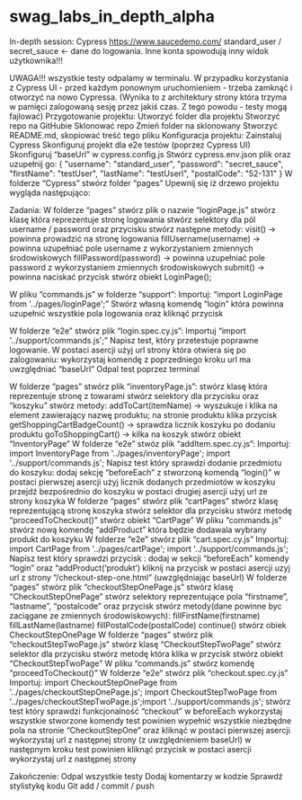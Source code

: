 # swag_labs_in_depth_alpha

In-depth session: Cypress 
https://www.saucedemo.com/
standard_user / secret_sauce <- dane do logowania. Inne konta spowodują inny widok użytkownika!!!

UWAGA!!! wszystkie testy odpalamy w terminalu. W przypadku korzystania z Cypress UI - przed każdym ponownym uruchomieniem - trzeba zamknąć i otworzyć na nowo Cypressa. (Wynika to z architektury strony która trzyma w pamięci zalogowaną sesję przez jakiś czas. Z tego powodu - testy mogą fajlować) 
Przygotowanie projektu:
Utworzyć folder dla projektu
Stworzyć repo na GitHubie
Sklonować repo 
Zmień folder na sklonowany
Stworzyć README.md, skopiować treść tego pliku
Konfiguracja projektu:
Zainstaluj Cypress
Skonfiguruj projekt dla e2e testów (poprzez Cypress UI)
Skonfiguruj “baseUrl” w cypress.config.js 
Stwórz cypress.env.json plik oraz uzupełnij go: 
{
    "username": "standard_user",
    "password": "secret_sauce",
    "firstName": "testUser",
    "lastName": "testUserl",
    "postalCode": "52-131"
  }
W folderze “Cypress” stwórz folder “pages”
Upewnij się iż drzewo projektu wygląda następująco:

Zadania:
W folderze “pages” stwórz plik o nazwie “loginPage.js”
stwórz klasę która reprezentuje stronę logowania
stwórz selektory dla pól username / password oraz przycisku <Login>
stwórz następne metody:
visit() -> powinna prowadzić na stronę logowania 
fillUsername(username) -> powinna uzupełniać pole username z wykorzystaniem zmiennych środowiskowych
fillPassword(password) -> powinna uzupełniać pole password z wykorzystaniem zmiennych środowiskowych
submit() -> powinna naciskać przycisk <Login>
stwórz obiekt LoginPage();

W pliku “commands.js” w folderze “support”:
Importuj: “import LoginPage from '../pages/loginPage';”
Stwórz własną komendę “login” która powinna uzupełnić wszystkie pola logowania oraz kliknąć przycisk <Login>

W folderze “e2e” stwórz plik “login.spec.cy.js”:
Importuj “import '../support/commands.js';”
Napisz test, który przetestuje poprawne logowanie. W postaci asercji użyj url strony która otwiera się po zalogowaniu:
wykorzystaj komendę z poprzedniego kroku
url ma uwzględniać “baseUrl”
Odpal test poprzez terminal

W folderze “pages” stwórz plik “inventoryPage.js”:
stwórz klasę która reprezentuje stronę z towarami
stwórz selektory dla przycisku <Add to cart> oraz “koszyku”
stwórz metody:
addToCart(itemName) -> wyszukuje i klika na element zawierający nazwę produktu; na stronie produktu klika przycisk <Add to cart>
getShoppingCartBadgeCount() -> sprawdza licznik koszyku po dodaniu produktu
goToShoppingCart() -> kilka na koszyk
stwórz obiekt “InventoryPage”
W folderze “e2e” stwóz plik “addItem.spec.cy.js”:
Importuj: import InventoryPage from '../pages/inventoryPage'; import '../support/commands.js';
Napisz test który sprawdzi dodanie przedmiotu do koszyku:
dodaj sekcję “beforeEach” z stworzoną komendą “login()”
w postaci pierwszej asercji użyj licznik dodanych przedmiotów w koszyku
przejdź bezpośrednio do koszyku
w postaci drugiej asercji użyj url ze strony koszyka
W folderze “pages” stwórz plik “cartPages”
stwórz klasę reprezentującą stronę koszyka
stwórz selektor dla przycisku <Checkout>
stwórz metodę “proceedToCheckout()”
stwórz obiekt “CartPage”
W pliku “commands.js” stwórz nową komendę “addProduct” która będzie dodawala wybrany produkt do koszyku 
W folderze “e2e” stwórz plik “cart.spec.cy.js”
Importuj: import CartPage from '../pages/cartPage';
import '../support/commands.js';
Napisz test który sprawdzi przycisk <Checkout>:
dodaj w sekcji “beforeEach” komendy “login” oraz “addProduct(‘produkt’)
kliknij na przycisk <Checkout>
w postaci asercji uzyj url z strony “/checkout-step-one.html” (uwzględniając baseUrl)
W folderze “pages” stwórz plik “checkoutStepOnePage.js”
stwórz klasę “CheckoutStepOnePage”
stwórz selektory reprezentujące pola “firstname”, “lastname”, “postalcode” oraz przycisk <Continue>
stwórz metody(dane powinne byc zaciągane ze zmiennych środowiskowych):
fillFirstName(firstname)
fillLastName(lastname)
fillPostalCode(postalCode)
continue()
stwórz obiek CheckoutStepOnePage
W folderze “pages” stwórz plik “checkoutStepTwoPage.js”
stwórz klasę “CheckoutStepTwoPage”
stwórz selektor dla przycisku <Finish>
stwórz metodę która klika w przycisk <Finish>
stwórz obiekt “CheckoutStepTwoPage”
W pliku “commands.js” stwórz komendę “proceedToCheckout()”
W folderze “e2e” stwórz plik “checkout.spec.cy.js”
Importuj: import CheckoutStepOnePage from '../pages/checkoutStepOnePage.js'; import CheckoutStepTwoPage from '../pages/checkoutStepTwoPage.js';import '../support/commands.js';
	stwórz	test który sprawdzi funkcjonalność “checkout”
w beforeEach wykorzystaj wszystkie stworzone komendy
test powinien wypełnić wszystkie niezbędne pola na stronie “CheckoutStepOne” oraz kliknąć <Continue>
w postaci pierwszej asercji wykorzystaj url z następnej strony (z uwzględnieniem baseUrl)
w następnym kroku test powinien kliknąć przycisk <Finish>
w postaci asercji wykorzystaj url z następnej strony

Zakończenie:
Odpal wszystkie testy
Dodaj komentarzy w kodzie
Sprawdź stylistykę kodu
Git add / commit / push


